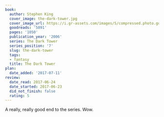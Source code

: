 ```yaml
---
book:
  author: Stephen King
  cover_image: the-dark-tower.jpg
  cover_image_url: https://i.gr-assets.com/images/S/compressed.photo.goodreads.com/books/1372296329l/5091._SY160_.jpg
  goodreads: '5091'
  pages: '1050'
  publication_year: '2006'
  series: The Dark Tower
  series_position: '7'
  slug: the-dark-tower
  tags:
  - fantasy
  title: The Dark Tower
plan:
  date_added: '2017-07-11'
review:
  date_read: 2017-06-24
  date_started: 2017-06-23
  did_not_finish: false
  rating: 5
---
```


A really, really good end to the series. Wow.
